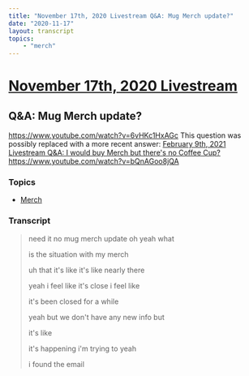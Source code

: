 ```yaml
---
title: "November 17th, 2020 Livestream Q&A: Mug Merch update?"
date: "2020-11-17"
layout: transcript
topics:
    - "merch"
---
```

# [November 17th, 2020 Livestream](../2020-11-17.md)
## Q&A: Mug Merch update?
https://www.youtube.com/watch?v=6vHKc1HxAGc
This question was possibly replaced with a more recent answer: [February 9th, 2021 Livestream Q&A: I would buy Merch but there's no Coffee Cup?](./yt-bQnAGoo8jQA.md) https://www.youtube.com/watch?v=bQnAGoo8jQA


### Topics
* [Merch](../topics/merch.md)

### Transcript

> need it no mug merch update oh yeah what
>
> is the situation with my merch
>
> uh that it's like it's like nearly there
>
> yeah i feel like it's close i feel like
>
> it's been closed for a while
>
> yeah but we don't have any new info but
>
> it's like
>
> it's happening i'm trying to yeah
>
> i found the email
